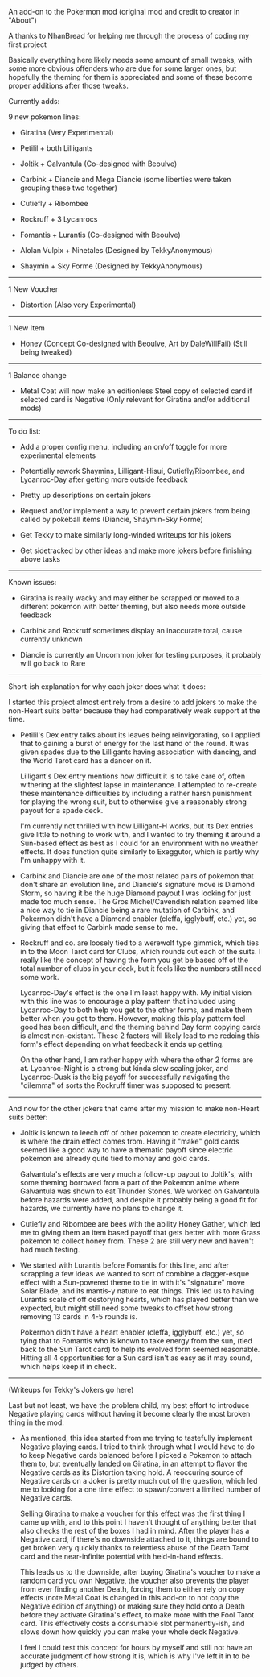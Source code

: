 An add-on to the Pokermon mod (original mod and credit to creator in "About")

A thanks to NhanBread for helping me through the process of coding my first project

Basically everything here likely needs some amount of small tweaks, with some more obvious offenders who are due for some larger ones, but hopefully
the theming for them is appreciated and some of these become proper additions after those tweaks.

Currently adds:

  9 new pokemon lines:

  - Giratina (Very Experimental)

  - Petilil + both Lilligants

  - Joltik + Galvantula (Co-designed with Beoulve)

  - Carbink + Diancie and Mega Diancie (some liberties were taken grouping these two together)

  - Cutiefly + Ribombee

  - Rockruff + 3 Lycanrocs

  - Fomantis + Lurantis (Co-designed with Beoulve)

  - Alolan Vulpix + Ninetales (Designed by TekkyAnonymous)

  - Shaymin + Sky Forme (Designed by TekkyAnonymous)

---
  
  1 New Voucher
  
  - Distortion (Also very Experimental)

---
  
  1 New Item

  - Honey (Concept Co-designed with Beoulve, Art by DaleWillFail) (Still being tweaked)

---
  
  1 Balance change

  - Metal Coat will now make an editionless Steel copy of selected card if selected card is Negative (Only relevant for Giratina and/or additional mods)

---

To do list:

  - Add a proper config menu, including an on/off toggle for more experimental elements

  - Potentially rework Shaymins, Lilligant-Hisui, Cutiefly/Ribombee, and Lycanroc-Day after getting more outside feedback

  - Pretty up descriptions on certain jokers

  - Request and/or implement a way to prevent certain jokers from being called by pokeball items (Diancie, Shaymin-Sky Forme)

  - Get Tekky to make similarly long-winded writeups for his jokers

  - Get sidetracked by other ideas and make more jokers before finishing above tasks

---

Known issues:

  - Giratina is really wacky and may either be scrapped or moved to a different pokemon with better theming, but also needs more outside feedback

  - Carbink and Rockruff sometimes display an inaccurate total, cause currently unknown

  - Diancie is currently an Uncommon joker for testing purposes, it probably will go back to Rare

---

Short-ish explanation for why each joker does what it does:

  I started this project almost entirely from a desire to add jokers to make the non-Heart suits better because they had comparatively weak support at the time.

  - Petilil's Dex entry talks about its leaves being reinvigorating, so I applied that to gaining a burst of energy for the last hand of the round. It was given spades
    due to the Lilligants having association with dancing, and the World Tarot card has a dancer on it.

    Lilligant's Dex entry mentions how difficult it is to take care of, often withering at the slightest lapse in maintenance. I attempted to re-create these maintenance
    difficulties by including a rather harsh punishment for playing the wrong suit, but to otherwise give a reasonably strong payout for a spade deck.

    I'm currently not thrilled with how Lilligant-H works, but its Dex entries give little to nothing to work with, and I wanted to try theming it around a Sun-based effect
    as best as I could for an environment with no weather effects. It does function quite similarly to Exeggutor, which is partly why I'm unhappy with it.

  - Carbink and Diancie are one of the most related pairs of pokemon that don't share an evolution line, and Diancie's signature move is Diamond Storm, so having it be
    the huge Diamond payout I was looking for just made too much sense. The Gros Michel/Cavendish relation seemed like a nice way to tie in Diancie being a rare
    mutation of Carbink, and Pokermon didn't have a Diamond enabler (cleffa, igglybuff, etc.) yet, so giving that effect to Carbink made sense to me.

  - Rockruff and co. are loosely tied to a werewolf type gimmick, which ties in to the Moon Tarot card for Clubs, which rounds out each of the suits. I really like the 
    concept of having the form you get be based off of the total number of clubs in your deck, but it feels like the numbers still need some work.

    Lycanroc-Day's effect is the one I'm least happy with. My initial vision with this line was to encourage a play pattern that included using Lycanroc-Day
    to both help you get to the other forms, and make them better when you got to them. However, making this play pattern feel good has been difficult, and the theming
    behind Day form copying cards is almost non-existant. These 2 factors will likely lead to me redoing this form's effect depending on what feedback it ends up getting.

    On the other hand, I am rather happy with where the other 2 forms are at. Lycanroc-Night is a strong but kinda slow scaling joker, and Lycanroc-Dusk is the
    big payoff for successfully navigating the "dilemma" of sorts the Rockruff timer was supposed to present.

---

And now for the other jokers that came after my mission to make non-Heart suits better:

  - Joltik is known to leech off of other pokemon to create electricity, which is where the drain effect comes from. Having it "make" gold cards seemed like a good way
    to have a thematic payoff since electric pokemon are already quite tied to money and gold cards.

    Galvantula's effects are very much a follow-up payout to Joltik's, with some theming borrowed from a part of the Pokemon anime where Galvantula was shown to eat
    Thunder Stones. We worked on Galvantula before hazards were added, and despite it probably being a good fit for hazards, we currently have no plans to change it.

  - Cutiefly and Ribombee are bees with the ability Honey Gather, which led me to giving them an item based payoff that gets better with more Grass pokemon to collect
    honey from. These 2 are still very new and haven't had much testing.

  - We started with Lurantis before Fomantis for this line, and after scrapping a few ideas we wanted to sort of combine a dagger-esque effect with a Sun-powered theme 
    to tie in with it's "signature" move Solar Blade, and its mantis-y nature to eat things. This led us to having Lurantis scale of off destorying hearts, which has
    played better than we expected, but might still need some tweaks to offset how strong removing 13 cards in 4-5 rounds is.

    Pokermon didn't have a heart enabler (cleffa, igglybuff, etc.) yet, so tying that to Fomantis who is known to take energy from the sun, (tied back to the Sun Tarot card)
    to help its evolved form seemed reasonable. Hitting all 4 opportunities for a Sun card isn't as easy as it may sound, which helps keep it in check.

---

  (Writeups for Tekky's Jokers go here)

Last but not least, we have the problem child, my best effort to introduce Negative playing cards without having it become clearly the most broken thing in the mod:

  - As mentioned, this idea started from me trying to tastefully implement Negative playing cards. I tried to think through what I would have to do to keep Negative cards 
    balanced before I picked a Pokemon to attach them to, but eventually landed on Giratina, in an attempt to flavor the Negative cards as its Distortion taking hold.
    A reoccuring source of Negative cards on a Joker is pretty much out of the question, which led me to looking for a one time effect to spawn/convert a limited number
    of Negative cards. 

    Selling Giratina to make a voucher for this effect was the first thing I came up with, and to this point I haven't thought of anything better that also checks the rest of 
    the boxes I had in mind. After the player has a Negative card, if there's no downside attached to it, things are bound to get broken very quickly thanks to relentless abuse 
    of the Death Tarot card and the near-infinite potential with held-in-hand effects. 

    This leads us to the downside, after buying Giratina's voucher to make a random card you own Negative, the voucher also prevents the player from ever finding another Death,
    forcing them to either rely on copy effects (note Metal Coat is changed in this add-on to not copy the Negative edition of anything) or making sure they hold onto a Death
    before they activate Giratina's effect, to make more with the Fool Tarot card. This effectively costs a consumable slot permanently-ish, and slows down how quickly you can
    make your whole deck Negative. 

    I feel I could test this concept for hours by myself and still not have an accurate judgment of how strong it is, which is why I've left it in to be judged by others.
